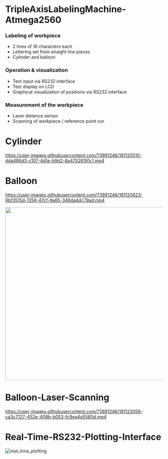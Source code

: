 # TripleAxisLabelingMachine-Atmega2560
 
 
 
### Labeling of workpiece
 - 2 lines of 16 characters each
 - Lettering set from straight line pieces
 - Cylinder and balloon

### Operation & visualization
 - Text input via RS232 interface
 - Text display on LCD
 - Graphical visualization of positions via RS232 interface

### Measurement of the workpiece
 - Laser distance sensor
 - Scanning of workpiece / reference point run



# Cylinder
https://user-images.githubusercontent.com/73891246/181120510-dda486d3-c107-4d1e-b9d2-8a47526191c1.mp4




# Balloon
https://user-images.githubusercontent.com/73891246/181120623-6bf3515d-1356-47cf-9a65-346da4dc79ad.mp4

<img src="https://user-images.githubusercontent.com/73891246/181120961-e5e93efb-1fc3-4aa5-a4ab-44319f417cf5.jpeg" width="550">

# Balloon-Laser-Scanning
https://user-images.githubusercontent.com/73891246/181123056-ca3c7127-452e-408b-b053-fc9ea4a5580d.mp4


# Real-Time-RS232-Plotting-Interface
![real_time_plotting](https://user-images.githubusercontent.com/73891246/181124626-bf0ac794-83d3-479c-b444-bb8e26e011e6.gif)

